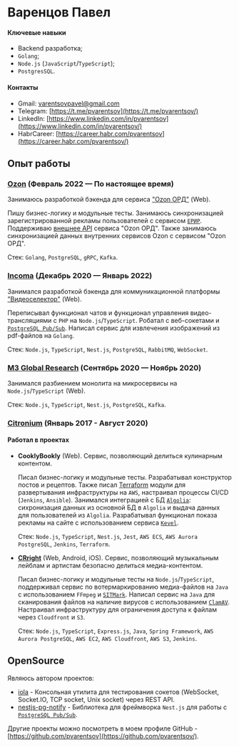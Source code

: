 # Варенцов Павел

#### Ключевые навыки

* Backend разработка;
* `Golang`;
* `Node.js` (`JavaScript`/`TypeScript`);
* `PostgresSQL`.

#### Контакты
* Gmail: [varentsovpavel@gmail.com](mailto:varentsovpavel@gmail.com)
* Telegram: [https://t.me/pvarentsov](https://t.me/pvarentsov/)
* LinkedIn: [https://www.linkedin.com/in/pvarentsov](https://www.linkedin.com/in/pvarentsov/)
* HabrCareer: [https://career.habr.com/pvarentsov](https://career.habr.com/pvarentsov/)

## Опыт работы

### [Ozon](https://www.ozon.ru/) (Февраль 2022 — По настоящее время)

Занимаюсь разработкой бэкенда для сервиса ["Ozon ОРД"](https://ord.ozon.ru/) (Web).

Пишу бизнес-логику и модульные тесты. Занимаюсь синхронизацией зарегистрированной рекламы пользователей с сервисом [`ЕРИР`](https://erir.grfc.ru/). Поддерживаю [внешнее API](https://docs.ozon.ru/api/ord/) сервиса "Ozon ОРД". Также занимаюсь синхронизацией данных внутренних сервисов Ozon с сервисом "Ozon ОРД".

Стек: `Golang`, `PostgreSQL`, `gRPC`, `Kafka`.

### [Incoma](https://www.incoma.ru/) (Декабрь 2020 — Январь 2022)

Занимался разработкой бэкенда для коммуникационной платформы ["Видеоселектор"](https://videoselector.ru/en/) (Web).

Переписывал функционал чатов и функционал управления видео-трансляциями с `PHP` на `Node.js`/`TypeScript`. Робатал с веб-сокетами и [`PostgreSQL Pub/Sub`](https://www.postgresql.org/docs/current/libpq-notify.html). Написал сервис для извлечения изображений из pdf-файлов на `Golang`.

Стек: `Node.js`, `TypeScript`, `Nest.js`, `PostgreSQL`, `RabbitMQ`, `WebSocket`.

### [M3 Global Research](https://www.m3globalresearch.com/) (Сентябрь 2020 — Ноябрь 2020)

Занимался разбиением монолита на микросервисы на `Node.js`/`TypeScript` (Web).

Стек: `Node.js`, `TypeScript`, `Nest.js`, `PostgreSQL`, `Kafka`.

### [Citronium](https://citronium.ru/) (Январь 2017 - Август 2020)

#### Работал в проектах

* **CooklyBookly** (Web). Сервис, позволяющий делиться кулинарным контентом.

   Писал бизнес-логику и модульные тесты. Разрабатывал конструктор постов и рецептов. Также писал [Terraform](https://www.terraform.io/) модули для развертывания инфраструктуры на `AWS`, настраивал процессы CI/CD (`Jenkins`, `Ansible`). Занимался интеграцией с БД [`Algolia`](https://www.algolia.com/): сихронизация данных из основной БД в `Algolia` и выдача данных для пользователей из `Algolia`. Разрабатывал функционал показа рекламы на сайте с использованием сервиса [`Kevel`](https://www.kevel.com/).

   Стек: `Node.js`, `TypeScript`, `Nest.js`, `Jest`, `AWS ECS`, `AWS Aurora PostgreSQL`, `Jenkins`, `Terraform`.

* **[CRright](https://web.cright.com/)** (Web, Android, iOS). Сервис, позволяющий музыкальным лейблам и артистам безопасно делиться медиа-контентом.

   Писал бизнес-логику и модульные тесты на `Node.js`/`TypeScript`, поддерживал сервис по вотермаркированию медиа-файлов на `Java` с использованием `FFmpeg` и [`SITMark`](https://www.sit.fraunhofer.de/en/offers/projekte/digital-watermarking/). Написал сервис на `Java` для сканирования файлов на наличие вирусов с использованием [`ClamAV`](https://www.clamav.net/). Настраивал инфраструктуру для ограничения доступа к файлам через `Cloudfront` и `S3`.

   Стек: `Node.js`, `TypeScript`, `Express.js`, `Java`, `Spring Framework`, `AWS Aurora PostgreSQL`, `AWS EC2`, `AWS Cloudfront`, `AWS S3`, `Jenkins`.

## OpenSource

Являюсь автором проектов:

* [iola](https://github.com/pvarentsov/iola) - Консольная утилита для тестирования сокетов (WebSocket, Socket.IO, TCP socket, Unix socket) через REST API.
* [nestjs-pg-notify](https://github.com/pvarentsov/nestjs-pg-notify) - Библиотека для фреймворка `Nest.js` для работы с [`PostgreSQL Pub/Sub`](https://www.postgresql.org/docs/current/libpq-notify.html).

Другие проекты можно посмотреть в моем профиле GitHub - [https://github.com/pvarentsov](https://github.com/pvarentsov/).